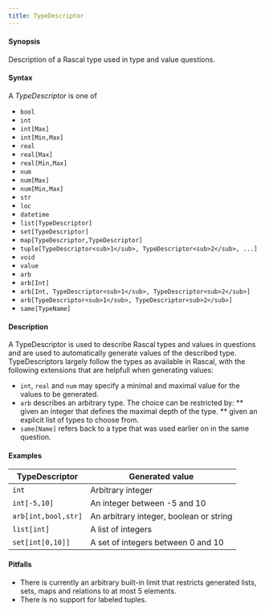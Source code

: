 ```yaml
---
title: TypeDescriptor
---
```


#### Synopsis

Description of a Rascal type used in type and value questions.

#### Syntax

A _TypeDescriptor_ is one of

*  `bool`
*  `int`
*  `int[Max]`
*  `int[Min,Max]`
*  `real`
*  `real[Max]`
*  `real[Min,Max]`
*  `num`
*  `num[Max]`
*  `num[Min,Max]`
*  `str`
*  `loc`
*  `datetime`
*  `list[TypeDescriptor]`
*  `set[TypeDescriptor]`
*  `map[TypeDescriptor,TypeDescriptor]`
*  `tuple[TypeDescriptor<sub>1</sub>, TypeDescriptor<sub>2</sub>, ...]`
*  `void`
*  `value`
*  `arb`
*  `arb[Int]`
*  `arb[Int, TypeDescriptor<sub>1</sub>, TypeDescriptor<sub>2</sub>]`
*  `arb[TypeDescriptor<sub>1</sub>, TypeDescriptor<sub>2</sub>]`
*  `same[TypeName]`

#### Description

A TypeDescriptor is used to describe Rascal types and values in questions and are used to automatically generate
values of the described type. TypeDescriptors largely follow the types as available in Rascal, with the following
extensions that are helpfull when generating values:

*  `int`, `real` and `num` may specify a minimal and maximal value for the values to be generated.
*  `arb` describes an arbitrary type. The choice can be restricted by:
   **  given an integer that defines the maximal depth of the type.
   **  given an explicit list of types to choose from.
*  `same[Name]` refers back to a type that was used earlier on in the same question.

#### Examples

| TypeDescriptor      | Generated value |
| --- | --- |
| `int`               | Arbitrary integer |
| `int[-5,10]`        | An integer between -5 and 10 |
| `arb[int,bool,str]` | An arbitrary integer, boolean or string |
| `list[int]`         | A list of integers |
| `set[int[0,10]]`    | A set of integers between 0 and 10  |


#### Pitfalls

*  There is currently an arbitrary built-in limit that restricts generated lists, sets,
   maps and relations to at most 5 elements.
*  There is no support for labeled tuples.


